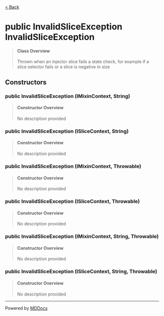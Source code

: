 [< Back](../README.md)
# public InvalidSliceException InvalidSliceException #
>#### Class Overview ####
>Thrown when an injector slice fails a state check, for example if a slice
 selector fails or a slice is negative in size
## Constructors ##
### public InvalidSliceException (IMixinContext, String) ###
>#### Constructor Overview ####
>No description provided
>
### public InvalidSliceException (ISliceContext, String) ###
>#### Constructor Overview ####
>No description provided
>
### public InvalidSliceException (IMixinContext, Throwable) ###
>#### Constructor Overview ####
>No description provided
>
### public InvalidSliceException (ISliceContext, Throwable) ###
>#### Constructor Overview ####
>No description provided
>
### public InvalidSliceException (IMixinContext, String, Throwable) ###
>#### Constructor Overview ####
>No description provided
>
### public InvalidSliceException (ISliceContext, String, Throwable) ###
>#### Constructor Overview ####
>No description provided
>

---
Powered by [MDDocs](https://github.com/VRCube/MDDocs)